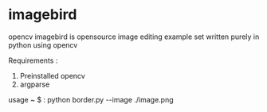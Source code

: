 # imagebird
opencv imagebird is opensource image editing example set written purely in python using opencv

Requirements :
1) Preinstalled opencv
2) argparse

usage ~ $ :  python border.py --image ./image.png 
